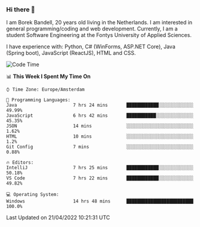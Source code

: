 ### Hi there 👋

I am Borek Bandell, 20 years old living in the Netherlands. I am interested in general programming/coding and web development. Currently, I am a student Software Engineering at the Fontys University of Applied Sciences.

I have experience with: Python, C# (WinForms, ASP.NET Core), Java (Spring boot), JavaScript (ReactJS), HTML and CSS.

<!--START_SECTION:waka-->
![Code Time](http://img.shields.io/badge/Code%20Time-97%20hrs%209%20mins-blue)

📊 **This Week I Spent My Time On** 

```text
⌚︎ Time Zone: Europe/Amsterdam

💬 Programming Languages: 
Java                     7 hrs 24 mins       ████████████░░░░░░░░░░░░░   49.99% 
JavaScript               6 hrs 42 mins       ███████████░░░░░░░░░░░░░░   45.35% 
JSON                     14 mins             ░░░░░░░░░░░░░░░░░░░░░░░░░   1.62% 
HTML                     10 mins             ░░░░░░░░░░░░░░░░░░░░░░░░░   1.2% 
Git Config               7 mins              ░░░░░░░░░░░░░░░░░░░░░░░░░   0.88%

🔥 Editors: 
IntelliJ                 7 hrs 25 mins       ████████████░░░░░░░░░░░░░   50.18% 
VS Code                  7 hrs 22 mins       ████████████░░░░░░░░░░░░░   49.82%

💻 Operating System: 
Windows                  14 hrs 48 mins      █████████████████████████   100.0%

```


 Last Updated on 21/04/2022 10:21:31 UTC
<!--END_SECTION:waka-->

<!--**tcBorek2002/tcBorek2002** is a ✨ _special_ ✨ repository because its `README.md` (this file) appears on your GitHub profile.

Here are some ideas to get you started:

- 🔭 I’m currently working on ...
- 🌱 I’m currently learning ...
- 👯 I’m looking to collaborate on ...
- 🤔 I’m looking for help with ...
- 💬 Ask me about ...
- 📫 How to reach me: ...
- 😄 Pronouns: ...
- ⚡ Fun fact: ...
-->
